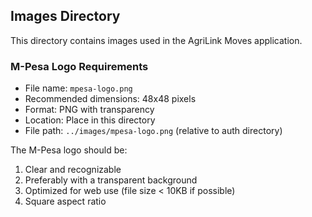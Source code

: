 ## Images Directory

This directory contains images used in the AgriLink Moves application.

### M-Pesa Logo Requirements
- File name: `mpesa-logo.png`
- Recommended dimensions: 48x48 pixels
- Format: PNG with transparency
- Location: Place in this directory
- File path: `../images/mpesa-logo.png` (relative to auth directory)

The M-Pesa logo should be:
1. Clear and recognizable
2. Preferably with a transparent background
3. Optimized for web use (file size < 10KB if possible)
4. Square aspect ratio
